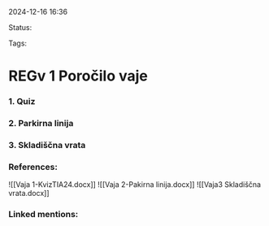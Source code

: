 2024-12-16 16:36

Status:

Tags:

# REGv 1 Poročilo vaje



### 1. Quiz 
### 2. Parkirna linija
### 3. Skladiščna vrata 
### References:
![[Vaja 1-KvizTIA24.docx]]
![[Vaja 2-Pakirna linija.docx]]
![[Vaja3 Skladiščna vrata.docx]]





### Linked mentions: